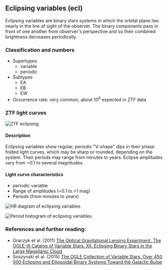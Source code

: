 ## Eclipsing variables (ecl)

Eclipsing variables are binary stars systems in which the orbital plane lies nearly in the line of sight of the observer. The binary components pass in front of one another from observer's perspective and so their combined brightness decreases periodically.

### Classification and numbers
- Supertypes
  - variable
  - periodic
- Subtypes
  - EA
  - EB
  - EW
- Occurrence rate: very common, about 10<sup>6</sup> expected in ZTF data

### ZTF light curves
![ZTF eclipsing](data/eclipsing.png)

#### Description
Eclipsing variables show regular, periodic "V-shape" dips in their phase folded light curves, which may be sharp or rounded, depending on the system. Their periods may range from minutes to years. Eclipse amplitudes vary from ~0.1 to several magnitudes.

#### Light curve characteristics
- periodic variable
- Range of amplitudes (~0.1 to >1 mag)
- Periods (from minutes to years)

![HR diagram of eclipsing variables](data/hr__eclipsing.png)

![Period histogram of eclipsing variables](data/period__eclipsing.png)

### References and further reading:
- Graczyk et al. (2011) <a href="https://ui.adsabs.harvard.edu/abs/2011AcA....61..103G/abstract">The Optical Gravitational Lensing Experiment. The OGLE-III Catalog of Variable Stars. XII. Eclipsing Binary Stars in the Large Magellanic Cloud</a>
- Soszynski et al. (2015) <a href="https://ui.adsabs.harvard.edu/abs/2016AcA....66..405S/abstract">The OGLE Collection of Variable Stars. Over 450 000 Eclipsing and Ellipsoidal Binary Systems Toward the Galactic Bulge</a>
